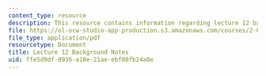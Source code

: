 ```yaml
---
content_type: resource
description: This resource contains information regarding lecture 12 background notes.
file: https://ol-ocw-studio-app-production.s3.amazonaws.com/courses/2-682-acoustical-oceanography-spring-2012/ffe5d9df0936a18e21aeebf80fb24a8e_MIT2_682S12_bglec12.pdf
file_type: application/pdf
resourcetype: Document
title: Lecture 12 Background Notes
uid: ffe5d9df-0936-a18e-21ae-ebf80fb24a8e
---
```

